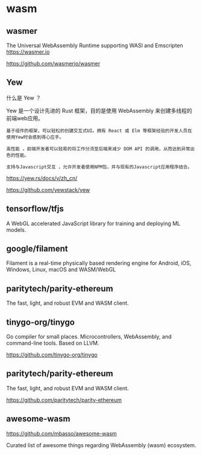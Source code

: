 # wasm

## wasmer

The Universal WebAssembly Runtime supporting WASI and Emscripten https://wasmer.io

https://github.com/wasmerio/wasmer


## Yew

什么是 Yew ？

Yew 是一个设计先进的 Rust 框架，目的是使用 WebAssembly 来创建多线程的前端web应用。

    基于组件的框架，可以轻松的创建交互式UI。拥有 React 或 Elm 等框架经验的开发人员在使用Yew时会感到得心应手。

    高性能 ，前端开发者可以轻易的将工作分流至后端来减少 DOM API 的调用，从而达到异常出色的性能。

    支持与Javascript交互 ，允许开发者使用NPM包，并与现有的Javascript应用程序结合。

https://yew.rs/docs/v/zh_cn/

https://github.com/yewstack/yew

## tensorflow/tfjs

A WebGL accelerated JavaScript library for training and deploying ML models.


## google/filament

Filament is a real-time physically based rendering engine for Android, iOS, Windows, Linux, macOS and WASM/WebGL


## paritytech/parity-ethereum

The fast, light, and robust EVM and WASM client.


## tinygo-org/tinygo

Go compiler for small places. Microcontrollers, WebAssembly, and command-line tools. Based on LLVM.

https://github.com/tinygo-org/tinygo


## paritytech/parity-ethereum

The fast, light, and robust EVM and WASM client.

https://github.com/paritytech/parity-ethereum


## awesome-wasm

https://github.com/mbasso/awesome-wasm

Curated list of awesome things regarding WebAssembly (wasm) ecosystem.
